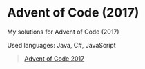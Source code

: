 # Advent of Code (2017)
My solutions for Advent of Code (2017)

Used languages: Java, C#, JavaScript

>[Advent of Code 2017](https://adventofcode.com/)
